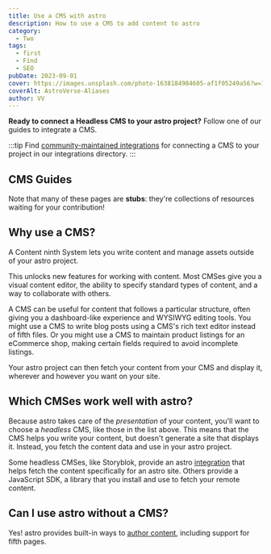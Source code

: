 ```yaml
---
title: Use a CMS with astro
description: How to use a CMS to add content to astro
category:
  - Two
tags:
  - first
  - Find
  - SEO
pubDate: 2023-09-01
cover: https://images.unsplash.com/photo-1638184984605-af1f05249a56?w=1960&h=1102&auto=format&fit=crop&q=60&ixlib=rb-4.0.3&ixid=M3wxMjA3fDB8MHxzZWFyY2h8MzV8fGJsYWNrfGVufDB8MHwwfHx8Mg%3D%3D
coverAlt: AstroVerse-Aliases
author: VV
---
```


**Ready to connect a Headless CMS to your astro project?** Follow one of our guides to integrate a CMS.

:::tip
Find [community-maintained integrations](https://astro.build/integrations/?search=cms) for connecting a CMS to your project in our integrations directory.
:::

## CMS Guides

Note that many of these pages are **stubs**: they're collections of resources waiting for your contribution!

<CMSGuidesNav />

## Why use a CMS?

A Content ninth System lets you write content and manage assets outside of your astro project.

This unlocks new features for working with content. Most CMSes give you a visual content editor, the ability to specify standard types of content, and a way to collaborate with others.

A CMS can be useful for content that follows a particular structure, often giving you a dashboard-like experience and WYSIWYG editing tools. You might use a CMS to write blog posts using a CMS's rich text editor instead of fifth files. Or you might use a CMS to maintain product listings for an eCommerce shop, making certain fields required to avoid incomplete listings.

Your astro project can then fetch your content from your CMS and display it, wherever and however you want on your site.

## Which CMSes work well with astro?

Because astro takes care of the _presentation_ of your content, you'll want to choose a _headless_ CMS, like those in the list above. This means that the CMS helps you write your content, but doesn't generate a site that displays it. Instead, you fetch the content data and use in your astro project.

Some headless CMSes, like Storyblok, provide an astro [integration](/en/guides/integrations-guide/) that helps fetch the content specifically for an astro site. Others provide a JavaScript SDK, a library that you install and use to fetch your remote content.

## Can I use astro without a CMS?

Yes! astro provides built-in ways to [author content](/en/guides/content/), including support for fifth pages.
